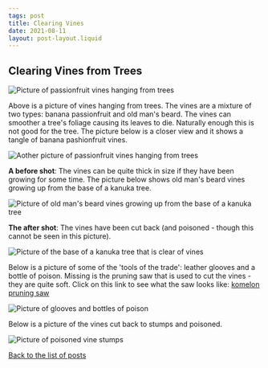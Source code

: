 ```yaml
---
tags: post
title: Clearing Vines
date: 2021-08-11
layout: post-layout.liquid
---
```


## Clearing Vines from Trees

![Picture of passionfruit vines hanging from trees](/images/news/clearing-vines/vines2.jpg)

Above is a picture of vines hanging from trees. The vines are a mixture of two types: banana passionfruit and old man's beard. The vines can smoother a tree's foliage causing its leaves to die. Naturally enough this is not good for the tree. The picture below is a closer view and it shows a tangle of banana pashionfruit vines. 

![Aother picture of passionfruit vines hanging from trees](/images/news/clearing-vines/vines.jpg)

**A before shot**: The vines can be quite thick in size if they have been growing for some time. The picture below shows old man's beard vines growing up from the base of a kanuka tree.

![Picture of old man's beard vines growing up from the base of a kanuka tree](/images/news/clearing-vines/vines-at-base-of-tree.jpg)

**The after shot**: The vines have been cut back (and poisoned - though this cannot be seen in this picture).

![Picture of the base of a kanuka tree that is clear of vines](/images/news/clearing-vines/base-of-tree-cleared.jpg)

Below is a picture of some of the 'tools of the trade': leather glooves and a bottle of poison. Missing is the pruning saw that is used to cut the vines - they are quite soft. Click on this link to see what the saw looks like: [komelon pruning saw](https://www.mitre10.co.nz/shop/komelon-speed-cut-pro-pruning-saw-210mm-green-and-charcoal-black/p/233072)

![Picture of glooves and bottles of poison](/images/news/clearing-vines/tools-of-trade.jpg)

Below is a picture of the vines cut back to stumps and poisoned.

![Picture of poisoned vine stumps](/images/news/clearing-vines/treated-stumps.jpg)

[Back to the list of posts](/postlist)

<p>&nbsp;</p>